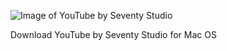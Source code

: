![Image of YouTube by Seventy Studio](https://i.ibb.co/GsBbbjV/youtube.png)

Download YouTube by Seventy Studio for Mac OS
